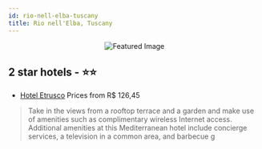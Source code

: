 ```yaml
---
id: rio-nell-elba-tuscany
title: Rio nell'Elba, Tuscany
---
```


<center><img src="https://i.travelapi.com/hotels/2000000/1480000/1471100/1471034/69852f83_z.jpg" alt="Featured Image" /></center>


##  2 star hotels - ⭐️⭐️

-    [Hotel Etrusco](https://us.hurb.com/hotels/rio-nell-elba/hotel-etrusco-JNP-JP141879?cmp=18055) Prices from R$ 126,45
   > Take in the views from a rooftop terrace and a garden and make use of amenities such as complimentary wireless Internet access. Additional amenities at this Mediterranean hotel include concierge services, a television in a common area, and barbecue g
